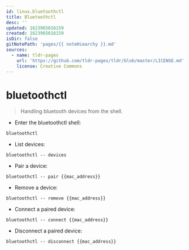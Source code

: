 ```yaml
---
id: linux.bluetoothctl
title: Bluetoothctl
desc: ''
updated: 1623965016159
created: 1623965016159
isDir: false
gitNotePath: 'pages/{{ noteHiearchy }}.md'
sources:
  - name: tldr-pages
    url: 'https://github.com/tldr-pages/tldr/blob/master/LICENSE.md'
    license: Creative Commons
---
```

# bluetoothctl

> Handling bluetooth devices from the shell.

- Enter the bluetoothctl shell:

`bluetoothctl`

- List devices:

`bluetoothctl -- devices`

- Pair a device:

`bluetoothctl -- pair {{mac_address}}`

- Remove a device:

`bluetoothctl -- remove {{mac_address}}`

- Connect a paired device:

`bluetoothctl -- connect {{mac_address}}`

- Disconnect a paired device:

`bluetoothctl -- disconnect {{mac_address}}`

